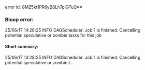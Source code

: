 error id: 8MZ5kt1PR6yB8Lh7plGTuQ==
### Bloop error:

25/06/17 14:28:25 INFO DAGScheduler: Job 1 is finished. Cancelling potential speculative or zombie tasks for this job
#### Short summary: 

25/06/17 14:28:25 INFO DAGScheduler: Job 1 is finished. Cancelling potential speculative or zombie t...